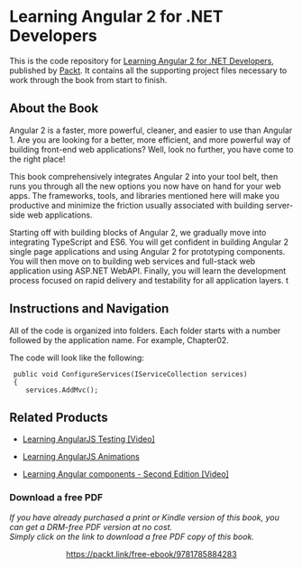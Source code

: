 # Learning Angular 2 for .NET Developers
This is the code repository for [Learning Angular 2 for .NET Developers](https://www.packtpub.com/web-development/learning-angular-2-net-developers?utm_source=github&utm_medium=repository&utm_campaign=9781785884283), published by [Packt](https://www.packtpub.com/?utm_source=github). It contains all the supporting project files necessary to work through the book from start to finish.

## About the Book
Angular 2 is a faster, more powerful, cleaner, and easier to use than Angular 1. Are you are looking for a better, more efficient, and more powerful way of building front-end web applications? Well, look no further, you have come to the right place!

This book comprehensively integrates Angular 2 into your tool belt, then runs you through all the new options you now have on hand for your web apps. The frameworks, tools, and libraries mentioned here will make you productive and minimize the friction usually associated with building server-side web applications.

Starting off with building blocks of Angular 2, we gradually move into integrating TypeScript and ES6. You will get confident in building Angular 2 single page applications and using Angular 2 for prototyping components. You will then move on to building web services and full-stack web application using ASP.NET WebAPI. Finally, you will learn the development process focused on rapid delivery and testability for all application layers.
t

## Instructions and Navigation
All of the code is organized into folders. Each folder starts with a number followed by the application name. For example, Chapter02.



The code will look like the following:
```
 public void ConfigureServices(IServiceCollection services) 
 { 
    services.AddMvc();
```



## Related Products
* [Learning AngularJS Testing [Video]](https://www.packtpub.com/web-development/learning-angularjs-testing-video?utm_source=github&utm_medium=repository&utm_campaign=9781782174899)

* [Learning AngularJS Animations](https://www.packtpub.com/web-development/learning-angularjs-animations?utm_source=github&utm_medium=repository&utm_campaign=9781783984428)

* [Learning Angular components - Second Edition [Video]](https://www.packtpub.com/web-development/learning-angular-components-second-edition-video?utm_source=github&utm_medium=repository&utm_campaign=9781787125506)
### Download a free PDF

 <i>If you have already purchased a print or Kindle version of this book, you can get a DRM-free PDF version at no cost.<br>Simply click on the link to download a free PDF copy of this book.</i>
<p align="center"> <a href="https://packt.link/free-ebook/9781785884283">https://packt.link/free-ebook/9781785884283 </a> </p>